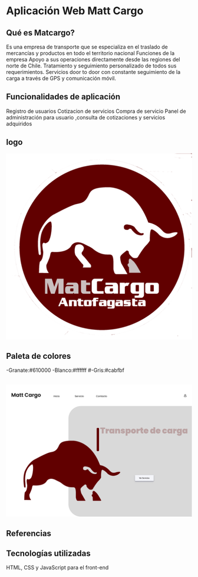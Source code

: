 # Aplicación Web Matt Cargo

## Qué es Matcargo?

Es una empresa de transporte que se especializa en el traslado de mercancías y productos en todo el territorio nacional
Funciones de la empresa
Apoyo a sus operaciones directamente desde las regiones del norte de Chile.
Tratamiento y seguimiento personalizado de todos sus requerimientos.
Servicios door to door con constante seguimiento de la carga a través de GPS y comunicación móvil.

## Funcionalidades de aplicación

Registro de usuarios
Cotizacion de servicios
Compra de servicio
Panel de administración para usuario ,consulta de cotizaciones y servicios adquiridos

## logo

![granate|50](./assets/img/logoblanco1.png)

## Paleta de colores

-Granate:#610000
-Blanco:#ffffff
#-Gris:#cabfbf

##

![banner|100](./assets/img/banner.png)

## Referencias

## Tecnologías utilizadas

HTML, CSS y JavaScript para el front-end
